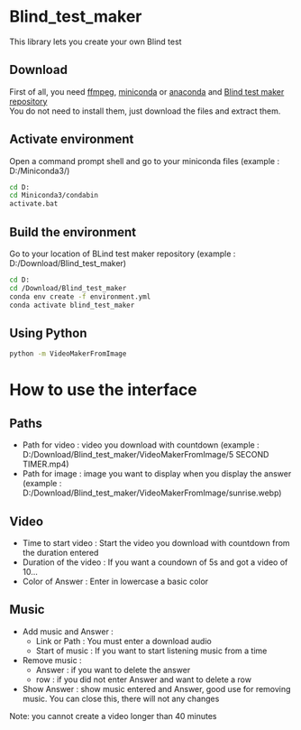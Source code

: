 # Blind_test_maker

This library lets you create your own Blind test

## Download

First of all, you need [ffmpeg](https://ffmpeg.org/download.html), [miniconda](https://docs.conda.io/en/latest/miniconda.html) or [anaconda](https://www.anaconda.com/products/distribution) and [Blind test maker repository](https://github.com/Poufoir/Blind_test_maker.git) <br />
You do not need to install them, just download the files and extract them.

## Activate environment

Open a command prompt shell and go to your miniconda files (example : D:/Miniconda3/)

```bash
cd D:
cd Miniconda3/condabin
activate.bat
```

## Build the environment

Go to your location of BLind test maker repository (example : D:/Download/Blind_test_maker)

```bash
cd D:
cd /Download/Blind_test_maker
conda env create -f environment.yml
conda activate blind_test_maker
```

## Using Python

```bash
python -m VideoMakerFromImage
```

# How to use the interface

## Paths

   - Path for video : video you download with countdown (example : D:/Download/Blind_test_maker/VideoMakerFromImage/5 SECOND TIMER.mp4)
   - Path for image : image you want to display when you display the answer (example : D:/Download/Blind_test_maker/VideoMakerFromImage/sunrise.webp)

## Video

   - Time to start video : Start the video you download with countdown from the duration entered
   - Duration of the video : If you want a coundown of 5s and got a video of 10...
   - Color of Answer : Enter in lowercase a basic color

## Music 

   - Add music and Answer :
      - Link or Path : You must enter a download audio
      - Start of music : If you want to start listening music from a time
   - Remove music :
      - Answer : if you want to delete the answer
      - row : if you did not enter Answer and want to delete a row
   - Show Answer : show music entered and Answer, good use for removing music. You can close this, there will not any changes

Note: you cannot create a video longer than 40 minutes
